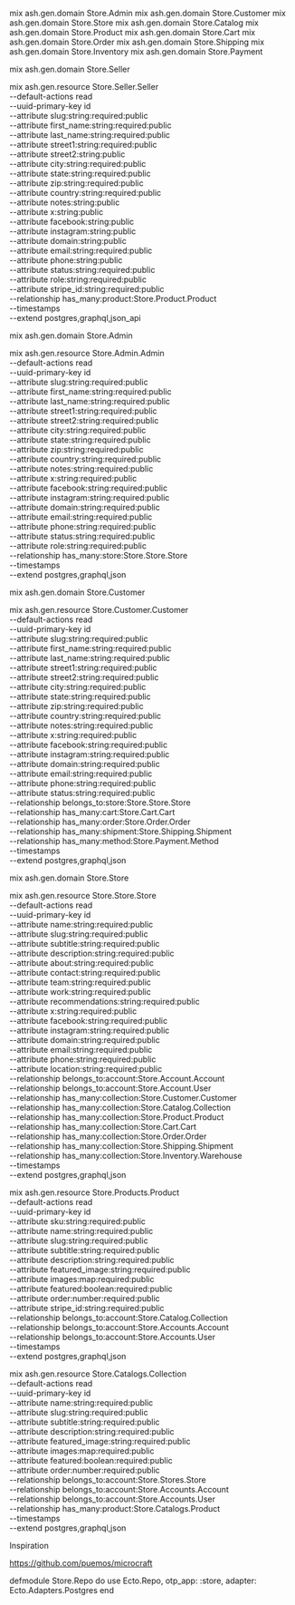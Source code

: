 


mix ash.gen.domain Store.Admin
mix ash.gen.domain Store.Customer
mix ash.gen.domain Store.Store
mix ash.gen.domain Store.Catalog
mix ash.gen.domain Store.Product
mix ash.gen.domain Store.Cart
mix ash.gen.domain Store.Order
mix ash.gen.domain Store.Shipping
mix ash.gen.domain Store.Inventory
mix ash.gen.domain Store.Payment

mix ash.gen.domain Store.Seller

mix ash.gen.resource Store.Seller.Seller \
  --default-actions read \
  --uuid-primary-key id \
  --attribute slug:string:required:public \
  --attribute first_name:string:required:public \
  --attribute last_name:string:required:public \
  --attribute street1:string:required:public \
  --attribute street2:string:public \
  --attribute city:string:required:public \
  --attribute state:string:required:public \
  --attribute zip:string:required:public \
  --attribute country:string:required:public \
  --attribute notes:string:public \
  --attribute x:string:public \
  --attribute facebook:string:public \
  --attribute instagram:string:public \
  --attribute domain:string:public \
  --attribute email:string:required:public \
  --attribute phone:string:public \
  --attribute status:string:required:public \
  --attribute role:string:required:public \
  --attribute stripe_id:string:required:public \
  --relationship has_many:product:Store.Product.Product \
  --timestamps \
  --extend postgres,graphql,json_api

mix ash.gen.domain Store.Admin

mix ash.gen.resource Store.Admin.Admin \
  --default-actions read \
  --uuid-primary-key id \
  --attribute slug:string:required:public \
  --attribute first_name:string:required:public \
  --attribute last_name:string:required:public \
  --attribute street1:string:required:public \
  --attribute street2:string:required:public \
  --attribute city:string:required:public \
  --attribute state:string:required:public \
  --attribute zip:string:required:public \
  --attribute country:string:required:public \
  --attribute notes:string:required:public \
  --attribute x:string:required:public \
  --attribute facebook:string:required:public \
  --attribute instagram:string:required:public \
  --attribute domain:string:required:public \
  --attribute email:string:required:public \
  --attribute phone:string:required:public \
  --attribute status:string:required:public \
  --attribute role:string:required:public \
  --relationship has_many:store:Store.Store.Store \
  --timestamps \
  --extend postgres,graphql,json


mix ash.gen.domain Store.Customer

mix ash.gen.resource Store.Customer.Customer \
  --default-actions read \
  --uuid-primary-key id \
  --attribute slug:string:required:public \
  --attribute first_name:string:required:public \
  --attribute last_name:string:required:public \
  --attribute street1:string:required:public \
  --attribute street2:string:required:public \
  --attribute city:string:required:public \
  --attribute state:string:required:public \
  --attribute zip:string:required:public \
  --attribute country:string:required:public \
  --attribute notes:string:required:public \
  --attribute x:string:required:public \
  --attribute facebook:string:required:public \
  --attribute instagram:string:required:public \
  --attribute domain:string:required:public \
  --attribute email:string:required:public \
  --attribute phone:string:required:public \
  --attribute status:string:required:public \
  --relationship belongs_to:store:Store.Store.Store \
  --relationship has_many:cart:Store.Cart.Cart \
  --relationship has_many:order:Store.Order.Order \
  --relationship has_many:shipment:Store.Shipping.Shipment \
  --relationship has_many:method:Store.Payment.Method \
  --timestamps \
  --extend postgres,graphql,json

mix ash.gen.domain Store.Store

mix ash.gen.resource Store.Store.Store \
  --default-actions read \
  --uuid-primary-key id \
  --attribute name:string:required:public \
  --attribute slug:string:required:public \
  --attribute subtitle:string:required:public \
  --attribute description:string:required:public \
  --attribute about:string:required:public \
  --attribute contact:string:required:public \
  --attribute team:string:required:public \
  --attribute work:string:required:public \
  --attribute recommendations:string:required:public \
  --attribute x:string:required:public \
  --attribute facebook:string:required:public \
  --attribute instagram:string:required:public \
  --attribute domain:string:required:public \
  --attribute email:string:required:public \
  --attribute phone:string:required:public \
  --attribute location:string:required:public \
  --relationship belongs_to:account:Store.Account.Account \
  --relationship belongs_to:account:Store.Account.User \
  --relationship has_many:collection:Store.Customer.Customer \
  --relationship has_many:collection:Store.Catalog.Collection \
  --relationship has_many:collection:Store.Product.Product \
  --relationship has_many:collection:Store.Cart.Cart \
  --relationship has_many:collection:Store.Order.Order \
  --relationship has_many:collection:Store.Shipping.Shipment \
  --relationship has_many:collection:Store.Inventory.Warehouse \
  --timestamps \
  --extend postgres,graphql,json

mix ash.gen.resource Store.Products.Product \
  --default-actions read \
  --uuid-primary-key id \
  --attribute sku:string:required:public \
  --attribute name:string:required:public \
  --attribute slug:string:required:public \
  --attribute subtitle:string:required:public \
  --attribute description:string:required:public \
  --attribute featured_image:string:required:public \
  --attribute images:map:required:public \
  --attribute featured:boolean:required:public \
  --attribute order:number:required:public \
  --attribute stripe_id:string:required:public \
  --relationship belongs_to:account:Store.Catalog.Collection \
  --relationship belongs_to:account:Store.Accounts.Account \
  --relationship belongs_to:account:Store.Accounts.User \
  --timestamps \
  --extend postgres,graphql,json

mix ash.gen.resource Store.Catalogs.Collection \
  --default-actions read \
  --uuid-primary-key id \
  --attribute name:string:required:public \
  --attribute slug:string:required:public \
  --attribute subtitle:string:required:public \
  --attribute description:string:required:public \
  --attribute featured_image:string:required:public \
  --attribute images:map:required:public \
  --attribute featured:boolean:required:public \
  --attribute order:number:required:public \
  --relationship belongs_to:account:Store.Stores.Store \
  --relationship belongs_to:account:Store.Accounts.Account \
  --relationship belongs_to:account:Store.Accounts.User \
  --relationship has_many:product:Store.Catalogs.Product \
  --timestamps \
  --extend postgres,graphql,json



Inspiration

https://github.com/puemos/microcraft

defmodule Store.Repo do
  use Ecto.Repo,
    otp_app: :store,
    adapter: Ecto.Adapters.Postgres
end
